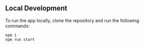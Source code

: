 ## Local Development

To run the app locally, clone the repository and run the following commands:

```
npm i
npm run start
```
